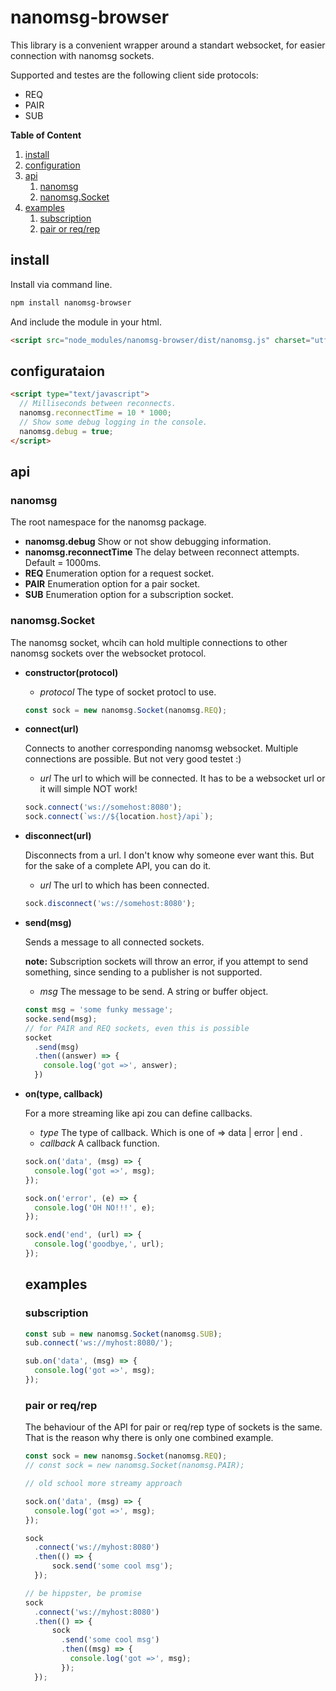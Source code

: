 # nanomsg-browser

This library is a convenient wrapper around a standart websocket, for
easier connection with nanomsg sockets.

Supported and testes are the following client side protocols:

+ REQ
+ PAIR
+ SUB

**Table of Content**

1. [install](#install)
2. [configuration](#configuration)
3. [api](#api)
    1. [nanomsg](#nanomsg)
    2. [nanomsg.Socket](#nanomsgsocket)
4. [examples](#examples)
    1. [subscription](#subscription)
    2. [pair or req/rep](#pair-or-reqrep)

## install

Install via command line.

```sh
npm install nanomsg-browser
```

And include the module in your html.

```html
<script src="node_modules/nanomsg-browser/dist/nanomsg.js" charset="utf-8"></script>
```

## configurataion
```html
<script type="text/javascript">
  // Milliseconds between reconnects.
  nanomsg.reconnectTime = 10 * 1000;
  // Show some debug logging in the console.
  nanomsg.debug = true;
</script>
```

## api

### nanomsg

The root namespace for the nanomsg package.

+ **nanomsg.debug** Show or not show debugging information.
+ **nanomsg.reconnectTime** The delay between reconnect attempts. Default = 1000ms.
+ **REQ** Enumeration option for a request socket.
+ **PAIR** Enumeration option for a pair socket.
+ **SUB** Enumeration option for a subscription socket.

### nanomsg.Socket

The nanomsg socket, whcih can hold multiple connections to other
nanomsg sockets over the websocket protocol.

+ **constructor(protocol)**
  + *protocol* The type of socket protocl to use.

  ```js
  const sock = new nanomsg.Socket(nanomsg.REQ);
  ```
+ **connect(url)**

  Connects to another corresponding nanomsg websocket.
  Multiple connections are possible. But not very good testet :)
  + *url* The url to which will be connected. It has to be a    websocket url or it will simple NOT work!

  ```js
  sock.connect('ws://somehost:8080');
  sock.connect(`ws://${location.host}/api`);
  ```
+ **disconnect(url)**

  Disconnects from a url. I don't know why someone ever want this. But for the sake of a complete API, you can do it.

  + *url* The url to which has been connected.

  ```js
  sock.disconnect('ws://somehost:8080');
  ```

+ **send(msg)**

  Sends a message to all connected sockets.

  **note:** Subscription sockets will throw an error, if you attempt to send something, since sending to a publisher is not supported.

  + *msg* The message to be send. A string or buffer object.

  ```js
  const msg = 'some funky message';
  socke.send(msg);
  // for PAIR and REQ sockets, even this is possible
  socket
    .send(msg)
    .then((answer) => {
      console.log('got =>', answer);
    })
  ```

+ **on(type, callback)**

  For a more streaming like api zou can define callbacks.

  + *type* The type of callback. Which is one of => data | error | end .
  + *callback* A callback function.

  ```js
  sock.on('data', (msg) => {
    console.log('got =>', msg);
  });

  sock.on('error', (e) => {
    console.log('OH NO!!!', e);
  });

  sock.end('end', (url) => {
    console.log('goodbye,', url);
  });
  ```

  ## examples

  ### subscription

  ```js
  const sub = new nanomsg.Socket(nanomsg.SUB);
  sub.connect('ws://myhost:8080/');

  sub.on('data', (msg) => {
    console.log('got =>', msg);
  });
  ```

  ### pair or req/rep

  The behaviour of the API for pair or req/rep type of sockets
  is the same. That is the reason why there is only one combined example.

  ```js
  const sock = new nanomsg.Socket(nanomsg.REQ);
  // const sock = new nanomsg.Socket(nanomsg.PAIR);

  // old school more streamy approach

  sock.on('data', (msg) => {
    console.log('got =>', msg);
  });

  sock
    .connect('ws://myhost:8080')
    .then(() => {
        sock.send('some cool msg');
    });

  // be hippster, be promise
  sock
    .connect('ws://myhost:8080')
    .then(() => {
        sock
          .send('some cool msg')
          .then((msg) => {
            console.log('got =>', msg);
          });
    });
  ```
